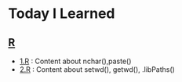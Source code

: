 # Today I Learned

## [R](https://github.com/L-LIFE/TIL/tree/e08bd59db3cf46c70945e5fb094a1b7acdfabfd8/R)

 * [1.R](https://github.com/L-LIFE/TIL/blob/4c2cab9dbdd67defe5a01f77035ce99e2294fcf0/R/1.R) : Content about nchar(),paste() 
 * [2.R](https://github.com/L-LIFE/TIL/blob/dc92b8ed70955dba396c5c5b6a4ee8afa1e2415f/R/2.R) : Content about setwd(), getwd(), .libPaths()

